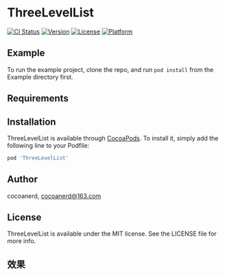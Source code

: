 # ThreeLevelList

[![CI Status](https://img.shields.io/travis/cocoanerd/ThreeLevelList.svg?style=flat)](https://travis-ci.org/cocoanerd/ThreeLevelList)
[![Version](https://img.shields.io/cocoapods/v/ThreeLevelList.svg?style=flat)](https://cocoapods.org/pods/ThreeLevelList)
[![License](https://img.shields.io/cocoapods/l/ThreeLevelList.svg?style=flat)](https://cocoapods.org/pods/ThreeLevelList)
[![Platform](https://img.shields.io/cocoapods/p/ThreeLevelList.svg?style=flat)](https://cocoapods.org/pods/ThreeLevelList)

## Example

To run the example project, clone the repo, and run `pod install` from the Example directory first.

## Requirements

## Installation

ThreeLevelList is available through [CocoaPods](https://cocoapods.org). To install
it, simply add the following line to your Podfile:

```ruby
pod 'ThreeLevelList'
```

## Author

cocoanerd, cocoanerd@163.com

## License

ThreeLevelList is available under the MIT license. See the LICENSE file for more info.

## 效果

